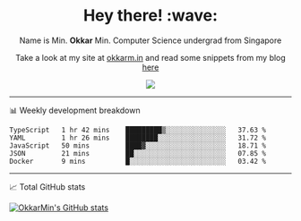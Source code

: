 <h1 align="center"> Hey there! :wave:</h1>

<p align="center">Name is Min. <strong>Okkar</strong> Min. Computer Science undergrad from Singapore</p>

<p align="center">Take a look at my site at <a href="https://okkarm.in" target="_blank">okkarm.in</a> and read some snippets from my blog <a href="https://okkarm.in/blog" target="_blank">here</a></p>

<p align="center">
  <a href="https://okkarm.in/linkedin" target='_blank'>
    <img src="https://img.shields.io/badge/linkedin-%230077B5.svg?&style=for-the-badge&logo=linkedin&logoColor=white" />
  </a>
 </p>

---

📊 Weekly development breakdown

<!--START_SECTION:waka-->
```text
TypeScript   1 hr 42 mins    █████████▒░░░░░░░░░░░░░░░   37.63 % 
YAML         1 hr 26 mins    ████████░░░░░░░░░░░░░░░░░   31.72 % 
JavaScript   50 mins         ████▓░░░░░░░░░░░░░░░░░░░░   18.71 % 
JSON         21 mins         ██░░░░░░░░░░░░░░░░░░░░░░░   07.85 % 
Docker       9 mins          █░░░░░░░░░░░░░░░░░░░░░░░░   03.42 % 
```
<!--END_SECTION:waka-->

---

📈 Total GitHub stats

<p>
  <a href="https://github.com/OkkarMin"><img src="https://github-readme-stats.vercel.app/api?username=OkkarMin&hide_border=true&show_icons=true&theme=graywhite" alt="OkkarMin's GitHub stats"></a>
</p>
